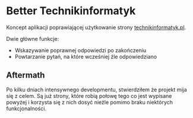 # Better Technikinformatyk

Koncept aplikacji poprawiającej użytkowanie strony [technikinformatyk.pl](technikinformatyk.pl).

Dwie główne funkcje:
 - Wskazywanie poprawnej odpowiedzi po zakończeniu
 - Powtarzanie pytań, na które wcześniej źle odpowiedziano

## Aftermath

Po kilku dniach intensywnego developmentu, stwierdziłem że projekt mija się z celem. Są już strony, które robią połowę tego co jest wypisane powyżej i korzysta się z nich dosyć nieźle pomimo braku niektórych funkcjonalności.
